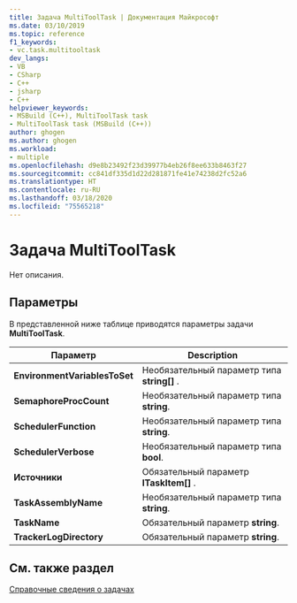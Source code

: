 ```yaml
---
title: Задача MultiToolTask | Документация Майкрософт
ms.date: 03/10/2019
ms.topic: reference
f1_keywords:
- vc.task.multitooltask
dev_langs:
- VB
- CSharp
- C++
- jsharp
- C++
helpviewer_keywords:
- MSBuild (C++), MultiToolTask task
- MultiToolTask task (MSBuild (C++))
author: ghogen
ms.author: ghogen
ms.workload:
- multiple
ms.openlocfilehash: d9e8b23492f23d39977b4eb26f8ee633b8463f27
ms.sourcegitcommit: cc841df335d1d22d281871fe41e74238d2fc52a6
ms.translationtype: HT
ms.contentlocale: ru-RU
ms.lasthandoff: 03/18/2020
ms.locfileid: "75565218"
---
```

# <a name="multitooltask-task"></a>Задача MultiToolTask

Нет описания.

## <a name="parameters"></a>Параметры

В представленной ниже таблице приводятся параметры задачи **MultiToolTask**.

|Параметр|Description|
|---------------|-----------------|
|**EnvironmentVariablesToSet**|Необязательный параметр типа **string[]** .|
|**SemaphoreProcCount**|Необязательный параметр типа **string**.|
|**SchedulerFunction**|Необязательный параметр типа **string**.|
|**SchedulerVerbose**|Необязательный параметр типа **bool**.|
|**Источники**|Обязательный параметр **ITaskItem[]** .|
|**TaskAssemblyName**|Необязательный параметр типа **string**.|
|**TaskName**|Обязательный параметр **string**.|
|**TrackerLogDirectory**|Обязательный параметр **string**.|

## <a name="see-also"></a>См. также раздел

[Справочные сведения о задачах](../msbuild/msbuild-task-reference.md)
